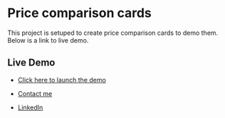 
# Price comparison cards

This project is setuped to create price comparison cards to demo them.
Below is a link to live demo.


## Live Demo

 - [Click here to launch the demo](https://price-plan-cards.vercel.app/)
 


 - [Contact me](mailto:amy111patel@gmail.com)
 - [LinkedIn](https://www.linkedin.com/in/amit-patel-1a4808b7/)

